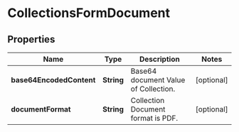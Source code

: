 
# CollectionsFormDocument

## Properties
Name | Type | Description | Notes
------------ | ------------- | ------------- | -------------
**base64EncodedContent** | **String** | Base64 document Value of Collection. |  [optional]
**documentFormat** | **String** | Collection Document format is PDF. |  [optional]



